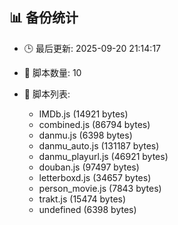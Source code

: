 ## 📊 备份统计

- 🕒 最后更新: 2025-09-20 21:14:17
- 📁 脚本数量: 10
- 📄 脚本列表:

  - IMDb.js (14921 bytes)
  - combined.js (86794 bytes)
  - danmu.js (6398 bytes)
  - danmu_auto.js (131187 bytes)
  - danmu_playurl.js (46921 bytes)
  - douban.js (97497 bytes)
  - letterboxd.js (34657 bytes)
  - person_movie.js (7843 bytes)
  - trakt.js (15474 bytes)
  - undefined (6398 bytes)

